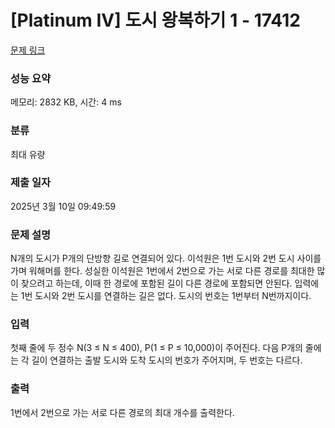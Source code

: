 # [Platinum IV] 도시 왕복하기 1 - 17412 

[문제 링크](https://www.acmicpc.net/problem/17412) 

### 성능 요약

메모리: 2832 KB, 시간: 4 ms

### 분류

최대 유량

### 제출 일자

2025년 3월 10일 09:49:59

### 문제 설명

<p>N개의 도시가 P개의 단방향 길로 연결되어 있다. 이석원은 1번 도시와 2번 도시 사이를 가며 워해머를 한다. 성실한 이석원은 1번에서 2번으로 가는 서로 다른 경로를 최대한 많이 찾으려고 하는데, 이때 한 경로에 포함된 길이 다른 경로에 포함되면 안된다. 입력에는 1번 도시와 2번 도시를 연결하는 길은 없다. 도시의 번호는 1번부터 N번까지이다.</p>

### 입력 

 <p>첫째 줄에 두 정수 N(3 ≤ N ≤ 400), P(1 ≤ P ≤ 10,000)이 주어진다. 다음 P개의 줄에는 각 길이 연결하는 출발 도시와 도착 도시의 번호가 주어지며, 두 번호는 다르다.</p>

### 출력 

 <p>1번에서 2번으로 가는 서로 다른 경로의 최대 개수를 출력한다.</p>

